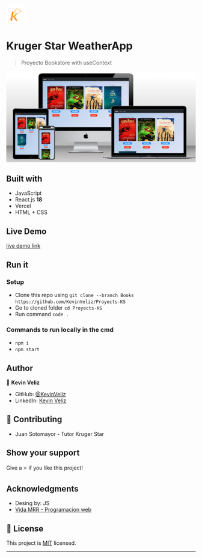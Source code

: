 <img src="src/Assets/logo.png" height="50px"/>

# Kruger Star WeatherApp

> Proyecto Bookstore with useContext

<img src="src/Assets/mockup.png" width="800px"/>

## Built with 

- JavaScript 
- React.js **18**
- Vercel
- HTML + CSS

## Live Demo

[live demo link](https://bookstore-ks.netlify.app/)

## Run it
 ### Setup
 - Clone this repo using `git clone --branch Books https://github.com/KevinVeliz/Proyects-KS`
 - Go to cloned folder `cd Proyects-KS`
 - Run command `code .`
 ### Commands to run locally in the cmd
 - `npm i` 
 - `npm start`
## Author
👤 **Kevin Veliz**
- GitHub: [@KevinVeliz](https://github.com/KevinVeliz)
- LinkedIn: [Kevin Veliz](https://www.linkedin.com/in/kevin-veliz-b747a0206/)
## 🤝 Contributing
- Juan Sotomayor - Tutor Kruger Star

## Show your support
Give a ⭐ if you like this project!
## Acknowledgments
- Desing by: JS
- [Vida MRR - Programacion web](https://www.youtube.com/@vidamrr)

## 📝 License
This project is [MIT](./MIT.md) licensed.
****
